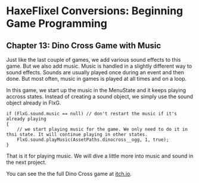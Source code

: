 # HaxeFlixel Conversions: Beginning Game Programming
## Chapter 13: Dino Cross Game with Music

Just like the last couple of games, we add various sound effects to this game. But we also add music. Music is handled in a slightly different way to sound effects. Sounds are usually played once during an event and then done. But most often, music in games is played at all times and on a loop.

In this game, we start up the music in the MenuState and it keeps playing accross states. Instead of creating a sound object, we simply use the sound object already in FlxG. 

```
if (FlxG.sound.music == null) // don't restart the music if it's already playing
{
    // we start playing music for the game. We only need to do it in thsi state. It will continue playing in other states.
    FlxG.sound.playMusic(AssetPaths.dinocross__ogg, 1, true);
}
```

That is it for playing music. We will dive a little more into music and sound in the next project.

You can see the the full Dino Cross game at [itch.io](https://heroofdermwood.itch.io/bgp-dino-cross).